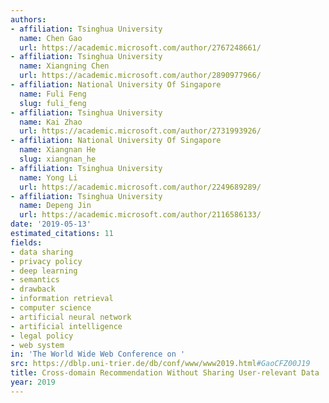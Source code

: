```yaml
---
authors:
- affiliation: Tsinghua University
  name: Chen Gao
  url: https://academic.microsoft.com/author/2767248661/
- affiliation: Tsinghua University
  name: Xiangning Chen
  url: https://academic.microsoft.com/author/2890977966/
- affiliation: National University Of Singapore
  name: Fuli Feng
  slug: fuli_feng
- affiliation: Tsinghua University
  name: Kai Zhao
  url: https://academic.microsoft.com/author/2731993926/
- affiliation: National University Of Singapore
  name: Xiangnan He
  slug: xiangnan_he
- affiliation: Tsinghua University
  name: Yong Li
  url: https://academic.microsoft.com/author/2249689289/
- affiliation: Tsinghua University
  name: Depeng Jin
  url: https://academic.microsoft.com/author/2116586133/
date: '2019-05-13'
estimated_citations: 11
fields:
- data sharing
- privacy policy
- deep learning
- semantics
- drawback
- information retrieval
- computer science
- artificial neural network
- artificial intelligence
- legal policy
- web system
in: 'The World Wide Web Conference on '
src: https://dblp.uni-trier.de/db/conf/www/www2019.html#GaoCFZ00J19
title: Cross-domain Recommendation Without Sharing User-relevant Data
year: 2019
---
```

